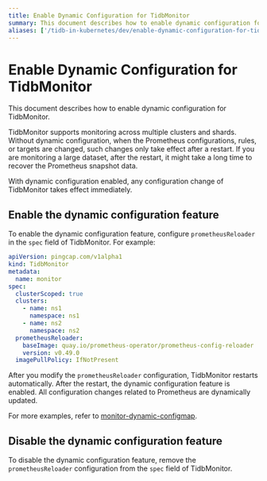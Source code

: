 ```yaml
---
title: Enable Dynamic Configuration for TidbMonitor
summary: This document describes how to enable dynamic configuration for TidbMonitor.
aliases: ['/tidb-in-kubernetes/dev/enable-dynamic-configuration-for-tidbmonitor']
---
```


# Enable Dynamic Configuration for TidbMonitor

This document describes how to enable dynamic configuration for TidbMonitor.

TidbMonitor supports monitoring across multiple clusters and shards. Without dynamic configuration, when the Prometheus configurations, rules, or targets are changed, such changes only take effect after a restart. If you are monitoring a large dataset, after the restart, it might take a long time to recover the Prometheus snapshot data.

With dynamic configuration enabled, any configuration change of TidbMonitor takes effect immediately.

## Enable the dynamic configuration feature

To enable the dynamic configuration feature, configure `prometheusReloader` in the `spec` field of TidbMonitor. For example:

```yaml
apiVersion: pingcap.com/v1alpha1
kind: TidbMonitor
metadata:
  name: monitor
spec:
  clusterScoped: true
  clusters:
    - name: ns1
      namespace: ns1
    - name: ns2
      namespace: ns2
  prometheusReloader:
    baseImage: quay.io/prometheus-operator/prometheus-config-reloader
    version: v0.49.0
  imagePullPolicy: IfNotPresent
```

After you modify the `prometheusReloader` configuration, TidbMonitor restarts automatically. After the restart, the dynamic configuration feature is enabled. All configuration changes related to Prometheus are dynamically updated.

For more examples, refer to [monitor-dynamic-configmap](https://github.com/pingcap/tidb-operator/tree/master/examples/monitor-dynamic-configmap).

## Disable the dynamic configuration feature

To disable the dynamic configuration feature, remove the `prometheusReloader` configuration from the `spec` field of TidbMonitor.

